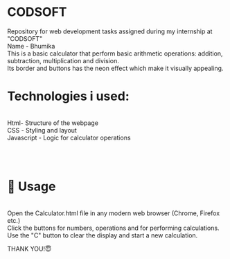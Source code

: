 # CODSOFT
Repository for web development tasks assigned during my internship at "CODSOFT"
<br>
Name - Bhumika
<br>
This is a basic calculator that perform basic arithmetic operations: addition, subtraction, multiplication and division.
<br>
Its border and buttons has the neon effect which make it visually appealing.
<br>
# Technologies i used:
<br>
Html- Structure of the webpage
<br>
CSS - Styling and layout
<br>
Javascript - Logic for calculator operations

<br><br>

# 📱 Usage 
<br>
Open the Calculator.html file in any modern web browser (Chrome, Firefox etc.)
<br>
Click the buttons for numbers, operations and for performing calculations.
<br>
Use the "C" button to clear the display and start a new calculation.
<br>

THANK YOU!😇